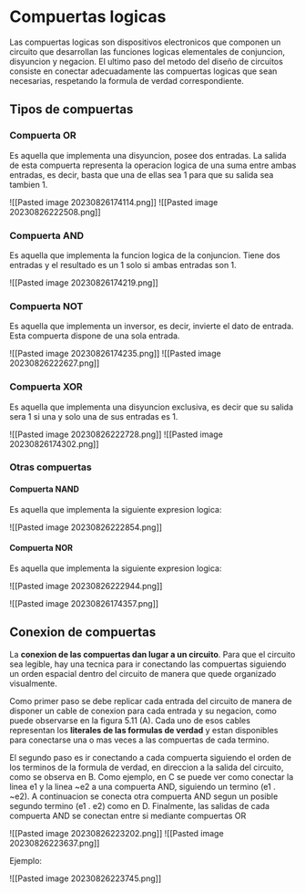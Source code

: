 # Compuertas logicas

Las compuertas logicas son dispositivos electronicos que componen un circuito que desarrollan las funciones logicas elementales de conjuncion, disyuncion y negacion.
El ultimo paso del metodo del diseño de circuitos consiste en conectar adecuadamente las compuertas logicas que sean necesarias, respetando la formula de verdad correspondiente.
## Tipos de compuertas
### Compuerta OR

Es aquella que implementa una disyuncion, posee dos entradas. La salida de esta compuerta representa la operacion logica de una suma entre ambas entradas, es decir, basta que una de ellas sea 1 para que su salida sea tambien 1.

![[Pasted image 20230826174114.png]]
![[Pasted image 20230826222508.png]]
### Compuerta AND

Es aquella que implementa la funcion logica de la conjuncion. Tiene dos entradas y el resultado es un 1 solo si ambas entradas son 1.

![[Pasted image 20230826174219.png]]

### Compuerta NOT
Es aquella que implementa un inversor, es decir, invierte el dato de entrada. Esta compuerta dispone de una sola entrada.

![[Pasted image 20230826174235.png]]
![[Pasted image 20230826222627.png]]
### Compuerta XOR
Es aquella que implementa una disyuncion exclusiva, es decir que su salida sera 1 si una y solo una de sus entradas es 1.

![[Pasted image 20230826222728.png]]
![[Pasted image 20230826174302.png]]
### Otras compuertas

#### Compuerta NAND

Es aquella que implementa la siguiente expresion logica:

![[Pasted image 20230826222854.png]]

#### Compuerta NOR

Es aquella que implementa la siguiente expresion logica:

![[Pasted image 20230826222944.png]]

![[Pasted image 20230826174357.png]]
## Conexion de compuertas

La **conexion de las compuertas dan lugar a un circuito**. Para que el circuito sea legible, hay una tecnica para ir conectando las compuertas siguiendo un orden espacial dentro del circuito de manera que quede organizado visualmente.

Como primer paso se debe replicar cada entrada del circuito de manera de disponer un cable de conexion para cada entrada y su negacion, como puede observarse en la figura 5.11 (A). Cada uno de esos cables representan los **literales de las formulas de verdad** y estan disponibles para conectarse una o mas veces a las compuertas de cada termino.

El segundo paso es ir conectando a cada compuerta siguiendo el orden de los terminos de la formula de verdad, en direccion a la salida del circuito, como se observa en B. Como ejemplo, en C se puede ver como conectar la linea e1 y la linea ~e2 a una compuerta AND, siguiendo un termino (e1 . ~e2). A continuacion se conecta otra compuerta AND segun un posible segundo termino (e1 . e2) como en D. Finalmente, las salidas de cada compuerta AND se conectan entre si mediante compuertas OR

![[Pasted image 20230826223202.png]]
![[Pasted image 20230826223637.png]]

Ejemplo:

![[Pasted image 20230826223745.png]]